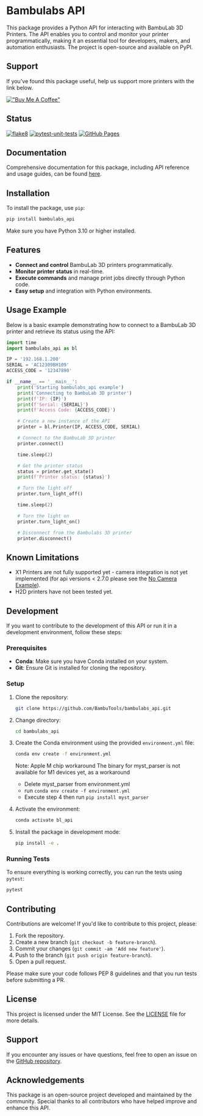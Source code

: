 # Bambulabs API

This package provides a Python API for interacting with BambuLab 3D Printers. The API enables you to control and monitor your printer programmatically, making it an essential tool for developers, makers, and automation enthusiasts. The project is open-source and available on PyPI.

## Support

If you've found this package useful, help us support more printers with the link below.

[!["Buy Me A Coffee"](https://www.buymeacoffee.com/assets/img/custom_images/orange_img.png)](https://www.buymeacoffee.com/mchrisgm)

## Status

[![flake8](https://github.com/BambuTools/bambulabs_api/actions/workflows/flake8.yml/badge.svg)](https://github.com/BambuTools/bambulabs_api/actions/workflows/flake8.yml)
[![pytest-unit-tests](https://github.com/BambuTools/bambulabs_api/actions/workflows/pytest-unit-tests.yml/badge.svg)](https://github.com/BambuTools/bambulabs_api/actions/workflows/pytest-unit-tests.yml)
[![GitHub Pages](https://github.com/BambuTools/bambulabs_api/actions/workflows/static.yml/badge.svg)](https://github.com/BambuTools/bambulabs_api/actions/workflows/static.yml)

## Documentation

Comprehensive documentation for this package, including API reference and usage guides, can be found [here](https://bambutools.github.io/bambulabs_api/).

## Installation

To install the package, use `pip`:

```bash
pip install bambulabs_api
```

Make sure you have Python 3.10 or higher installed.

## Features

- **Connect and control** BambuLab 3D printers programmatically.
- **Monitor printer status** in real-time.
- **Execute commands** and manage print jobs directly through Python code.
- **Easy setup** and integration with Python environments.

## Usage Example

Below is a basic example demonstrating how to connect to a BambuLab 3D printer and retrieve its status using the API:

```python
import time
import bambulabs_api as bl

IP = '192.168.1.200'
SERIAL = 'AC12309BH109'
ACCESS_CODE = '12347890'

if __name__ == '__main__':
    print('Starting bambulabs_api example')
    print('Connecting to BambuLab 3D printer')
    print(f'IP: {IP}')
    print(f'Serial: {SERIAL}')
    print(f'Access Code: {ACCESS_CODE}')

    # Create a new instance of the API
    printer = bl.Printer(IP, ACCESS_CODE, SERIAL)

    # Connect to the BambuLab 3D printer
    printer.connect()

    time.sleep(2)

    # Get the printer status
    status = printer.get_state()
    print(f'Printer status: {status}')

    # Turn the light off
    printer.turn_light_off()

    time.sleep(2)

    # Turn the light on
    printer.turn_light_on()

    # Disconnect from the Bambulabs 3D printer
    printer.disconnect()
```

## Known Limitations

* X1 Printers are not fully supported yet - camera integration is not yet implemented (for api versions < 2.7.0 please see the [No Camera Example](https://bambutools.github.io/bambulabs_api/examples.html#basic-no-camera)).
* H2D printers have not been tested yet.


## Development

If you want to contribute to the development of this API or run it in a development environment, follow these steps:

### Prerequisites

- **Conda**: Make sure you have Conda installed on your system.
- **Git**: Ensure Git is installed for cloning the repository.

### Setup

1. Clone the repository:

   ```bash
   git clone https://github.com/BambuTools/bambulabs_api.git
   ```

2. Change directory:

   ```bash
   cd bambulabs_api
   ```

3. Create the Conda environment using the provided `environment.yml` file:

   ```bash
   conda env create -f environment.yml
   ```

   Note: Apple M chip workaround
   The binary for myst_parser is not available for M1 devices yet, as a workaround
   - Delete myst_parser from environment.yml
   - run `conda env create -f environment.yml`
   - Execute step 4 then run `pip install myst_parser`

4. Activate the environment:

   ```bash
   conda activate bl_api
   ```

5. Install the package in development mode:

   ```bash
   pip install -e .
   ```

### Running Tests

To ensure everything is working correctly, you can run the tests using `pytest`:

```bash
pytest
```

## Contributing

Contributions are welcome! If you'd like to contribute to this project, please:

1. Fork the repository.
2. Create a new branch (`git checkout -b feature-branch`).
3. Commit your changes (`git commit -am 'Add new feature'`).
4. Push to the branch (`git push origin feature-branch`).
5. Open a pull request.

Please make sure your code follows PEP 8 guidelines and that you run tests before submitting a PR.

## License

This project is licensed under the MIT License. See the [LICENSE](https://github.com/BambuTools/bambulabs_api/blob/main/LICENSE) file for more details.

## Support

If you encounter any issues or have questions, feel free to open an issue on the [GitHub repository](https://github.com/BambuTools/bambulabs_api/issues).

## Acknowledgements

This package is an open-source project developed and maintained by the community. Special thanks to all contributors who have helped improve and enhance this API.
